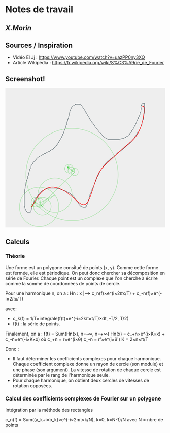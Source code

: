 # Notes de travail
_X.Morin_
----

## Sources / Inspiration
 * Vidéo El Jj : https://www.youtube.com/watch?v=uazPP0ny3XQ
 * Article Wikipédia : https://fr.wikipedia.org/wiki/S%C3%A9rie_de_Fourier


 ## Screenshot!

![Screenshot](screenshot.png)

## Calculs

### Théorie
Une forme est un polygone consitué de points (x, y).
Comme cette forme est fermée, elle est périodique.
On peut donc chercher sa décomposition en série de Fourier.
Chaque point est un complexe que l'on cherche à écrire comme la somme de coordonnées de points de cercle.

Pour une harmonique n, on a :
Hn : x |--> c_n(f)×e^(i×2*π*x/T) + c_-n(f)×e^(-i×2*π*x/T)

avec:
* c_k(f) = 1/T×integrale(f(t)×e^(-i×2kπ×t/T)×dt, -T/2, T/2)
* f(t) : la série de points.

Finalement, on a :
f(t) = Sum(Hn(x), n=-∞, n=+∞)
Hn(x) = c_+n×e^(i×K×x) + c_-n×e^(-i×K×x)
où
c_+n = r×e^(i×θ)
c_-n = r'×e^(i×θ')
K = 2×n×π/T

Donc :
* Il faut déterminer les coefficients complexes pour chaque harmonique.
Chaque coefficient complexe donne un rayon de cercle (son module) et une phase (son argument). La vitesse de rotation de chaque cercle est déterminée par le rang de l'harmonique seule.
* Pour chaque harmonique, on obtient deux cercles de vitesses de rotation opposées.

### Calcul des coefficients complexes de Fourier sur un polygone
Intégration par la méthode des rectangles

c_n(f) = Sum((a_k+i×b_k)×e^(-i×2nπ×k/N), k=0, k=N-1)/N
avec N = nbre de points
